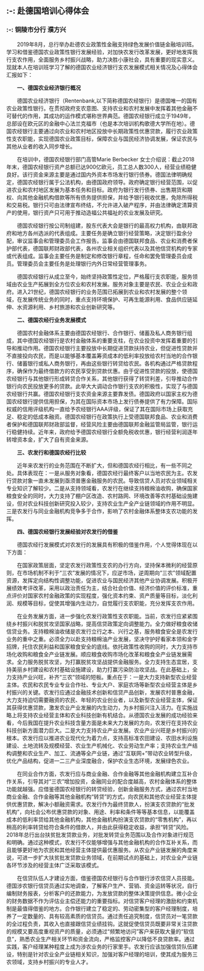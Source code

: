 ## :-: **赴德国培训心得体会**
### :-: 铜陵市分行  濮方兴

&ensp;&ensp;&ensp;&ensp;2019年8月，总行举办赴德农业政策性金融支持绿色发展价值链金融培训班。学习和借鉴德国农业政策性银行发展经验，对加快农发行改革发展，更好地发挥我行支农作用，全面服务乡村振兴战略，助力决胜小康社会，具有重要的现实意义。现就本人在培训班学习了解的德国农业经济银行支农发展模式相关情况及心得体会汇报如下：

**&ensp;&ensp;&ensp;&ensp;一、德国农业经济银行概况**

&ensp;&ensp;&ensp;&ensp;德国农业经济银行（Rentenbank,以下简称德国农经银行）是德国唯一的国有农业政策性银行。在贯彻政府支农意图、支持农业和农村发展中发挥着其他金融不可替代的作用，其成功的运作模式堪称世界典范。德国农经银行成立于1949年，总部设在欧元区的金融中心法兰克福市（也是本次培训机构歌德大学所在地）。德国农经银行主要通过向农业和农村地区投放中长期政策性优惠贷款，履行农业政策性支农职能，实现德国农业政策目标，保障农业与国民经济协调发展，保证农民与其他从业者的收入同步增长。 

&ensp;&ensp;&ensp;&ensp;在培训中，德国农经银行部门高管Marie Berbecker 女士介绍说：截止2018年末，德国农经银行资产总额已达900亿欧元，员工总人数300人，经营业绩稳健良好。该行资金来源主要是通过国内外资本市场发行银行债券。德国法律明确规定，德国农经银行属于公法机构，由德国政府领导。政府确定银行经营范围，以促进农业和农村地区发展为基本任务和目标。政府为银行发行债券、出售期货和期权、向其他金融机构借款等所有债务提供担保，并给予银行税收优惠，免除所得税和交易税。银行只可由法律宣布终结，不允许进入破产程序，并由法律确定清算资产的使用，银行资产只可用于推动造福公共福祉的农业发展及研究。

&ensp;&ensp;&ensp;&ensp;德国农经银行按公司制组建，股东代表大会是银行的最高权力机构，由联邦政府和地方各州选派的代表组成。主要任务是确立银行经营策略，决定银行盈余分配，审议监事会和管理委员会工作报告。监事会由德国联邦食品、农业和消费者保护部代表，德国联邦财政部代表，各州农业相关组织代表以及其他信贷机构的专家或代表组成。监事会主要任务是制定和修改银行章程，任命和罢免管理委员会成员。管理委员会主要任务是处理银行内外日常经营管理事务。

&ensp;&ensp;&ensp;&ensp;德国农经银行从成立至今，始终坚持政策性定位，严格履行支农职能，服务领域由农业生产拓展到全方位农业和农村发展。服务对象主要是农民、农业企业和政府。进入21世纪，德国农经银行的业务范围已拓展到农业和农村发展的整个领域，在发展传统业务的同时，重点支持环境保护、可再生能源利用、食品供应链延伸、水资源利用、乡村旅游和农业创新研究等。

**&ensp;&ensp;&ensp;&ensp;二、德国农经行业务发展模式**

&ensp;&ensp;&ensp;&ensp;德国农村金融体系主要由德国农经银行、合作银行、储蓄及私人商务银行组成，其中德国农经银行是农村金融体系的重要支柱，在农业投资中发挥着重要的引导和推动作用。德国农经银行主要投放中长期促进贷款扶持农业，但促进性贷款并不直接投向农民，而是以能够基本覆盖筹资成本的低利率投放给农村当地的合作银行、储蓄银行或私人商务银行，再由这些银行转贷给农民。各机构通过严格贷款程序，确保作为最终借款方的农民享受到贷款优惠。由于促进性贷款的投放，使德国农经银行与其他银行形成转贷合作关系，其他银行获得了转贷利差，引导推动合作银行向农民投放更多的贷款。此举大大调动合作银行支农的积极性，实现了与德国农经银行共赢。德国农经银行支农资金来源主要靠发债。德国政府以国家主权为德国农经银行提供信用担保，为其在国际资本市场上发行债券提供了有力保障。国际权威的信用评级机构一直给予农经银行AAA评级，保证了其在国际市场上获取充足、稳定的低成本融资。德国农经银行在政策执行上受德国联邦食品、农业和消费者保护和德国联邦财政部监督，经营风险主要由德国联邦金融监管局监管，银行运行稳健持续。近年来，政府给予德国农经银行全额免税收优惠，银行经营利润逐年转增资本金，扩大了自有资金来源。

**&ensp;&ensp;&ensp;&ensp;三、农发行和德国农经行比较**

&ensp;&ensp;&ensp;&ensp;近年来农发行的业务范围在不断扩大，但和德国农经行相比，有一些不同之处。具体表现在：一是从服务对象看，德国农经行最终客户以当地农民为主。农发行贷款对象一直未发展到亟须普惠金融服务的农民。导致信贷人员对农业领域相关专业知识了解较少。二是从支持领域看，农发行在继续支持粮棉油收购，确保国家粮食安全的同时，大力支持了棚户区改造、农村路网、环境改善等农村基础设施建设，但对农业科技创新研究投入较少，支持农业生产全产业链领域的作用不明显。三是农发行与同业金融机构竞争多于合作，影响了农村金融体系整体支农功能的发挥。

**&ensp;&ensp;&ensp;&ensp;四、德国农经银行发展经验对农发行的借鉴**

&ensp;&ensp;&ensp;&ensp;德国农经行发展模式对农发行的发展具有积极的借鉴作用，个人觉得体现在以下方面：

&ensp;&ensp;&ensp;&ensp;在国家政策层面，坚定农发行政策性支农的办行方向，坚持保本微利的经营原则，在市场机制不利于“三农”发展的情况下，应逆市场，逆周期向“三农”领域配置资源，发挥定向结构性调整功能，促进农业与国民经济其他产业协调发展。积极开展绩效考评改革，采用以政治责任为主，结合社会价值、经济价值的评价标准，重点评价对国家农村金融政策的实现程度，强化资本约束、资产质量等目标，淡化利润、规模等目标，促使其增强内生动力，自觉履行支农职能，充分发挥支农作用。

&ensp;&ensp;&ensp;&ensp;在业务发展方面，进一步强化农发行政策性支农职能。当前，农发行应紧紧围绕乡村振兴和脱贫攻坚国家战略，提高信贷政策定向调整能力。全力做好粮食收储信贷业务。支持粮棉油收储是农发行立行之本、兴行之基，服务粮食安全是农发行业务的重中之重。必须全力以赴支持粮棉油产业发展，坚决守护好看家本领和金字招牌，托住农民利益和国家粮食安全的底线。依托政策性收购的同时，大力支持市场化收购和粮食全产业链发展。顺应粮食收购市场化改革和粮食全产业链发展需求。全力服务脱贫攻坚，为打赢脱贫攻坚战提供金融服务。全力支持生态宜居，支持美丽乡村建设和农村基础设施建设，助力打赢污染防治攻坚战。在此基础上，全力支持产业兴旺，补齐“三农”领域的短板。重点在于：一是大力支持新型农业经营主体。农民和农民专业专业合作社、专业大户、家庭农场等新型农业经营主体是乡村振兴的关键。农发行应通过金融技术创新和信贷产品创新，发展农村普惠金融，大力支持迫切需要融资的农民、年轻的农业创业者，以及新型农业经营主体，保证其获得优惠贷款，激发农业产业发展的内生动力，为乡村振兴注入活力。在实施战略上将支持农业经营主体和农业科技创新有机结合。从德国农业发展的成功经验来看，今后我国在提升农业科技含量方面是未来大力发展的方向，农发行在支持农业科技创新方面潜力巨大。二是大力支持农业产业发展。农业产业兴旺是乡村振兴的根本。农发行应以推进农业现代化为着力点，支持高标准农田建设、农田水利设施建设、土地流转及规模经营、农业生产机械化、农业劳动生产率；支持农业生产结构调整和农业生产、加工、流通等全产业链，通过“互联网+”带动农业转型升级，优化产品结构，促进一二三产业深度融合，保护农业生态环境，发展绿色农业。

&ensp;&ensp;&ensp;&ensp;在同业合作方面，农发行应与商业金融、合作金融等其他金融机构建立互补合作关系，引导其对“三农”增加投资，金融同业的配合度越高，农村金融体系的整体功能就越强。应借鉴德国农经银行的转贷经验，创新金融服务方式，通过农村当地商业金融、合作金融等其他金融机构“转贷”的方式，向农民和其他农业经营主体提供优惠贷款，解决小额融资需求。农发行作为最终贷款人，扮演支农贷款的“批发机构”，向社会公布优惠贷款的对象、用途、利率和条件等等基本信息，以能覆盖成本的低利率贷给其他金融机构，其他金融机构扮演支农贷款的“零售机构”，再以稍高的利率转贷给符合条件的借款人，并由此获得稳定收益，承担“转贷”风险。2018年总行出台扶贫批发贷款业务，对批发转贷业务范围以及合作对象进行规范和明确。通过这种模式，农发行不仅能够增强与其他金融机构的合作互补关系，而且能够更好地为农民和其他经营主体提供最优惠服务。从农业产业链发展的角度来说，可进一步扩大扶贫批发贷款业务领域，在前期试点的基础上，对农业全产业链各环节涉及的经营主体广泛采取该模式。

&ensp;&ensp;&ensp;&ensp;在信贷队伍人才建设方面，借鉴德国农经银行与合作银行涉农信贷人员技能。德国涉农银行信贷员通过实地调查，了解客户生产、营销、资金运转等状况，自行编制财务报表，分析客户的还款能力，为发放贷款的整体决策提供信息。微小企业的财务数据不作为评估业主偿还能力的重要指标。对信贷客户经理的激励和约束机制是最值得借鉴的地方。合作银行建立了稳定的、劳动密集型的客户经理制度，培养了一定数量的、具有较高素质的信贷员。通过责任追究制度，信贷员对一笔贷款的全过程负责，其收入也直接跟信贷业绩挂钩。这就促使信贷员既要非常关注贷款的规模又要高度重视资产的质量，必须通过“频繁地访问”客户来获取大量的“软信息”，熟悉农业生产相关环节和资金流向，严格监控客户以降低不良贷款率。通过实践，客户经理某种程度上成为涉农业务的行家里手。农发行应该加强信贷队伍建设，特别是针对农业全产业链相关知识，加强对客户经理的培训，使其成为服务三农领域，支持乡村振兴的专业人才。